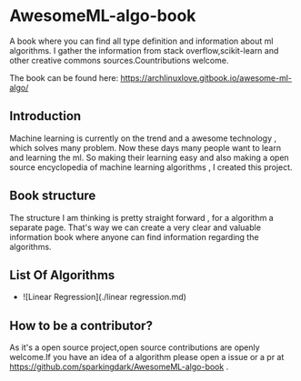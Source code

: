 # AwesomeML-algo-book
A book where you can find all type definition and information about ml algorithms. I gather the information from stack overflow,scikit-learn and other creative commons sources.Countributions welcome.

The book can be found here: https://archlinuxlove.gitbook.io/awesome-ml-algo/

## Introduction

Machine learning is currently on the trend and a awesome technology , which solves many problem. Now these days many people want to learn and learning the ml. So making their learning easy and also making a open source encyclopedia of machine learning algorithms , I created this project.

## Book structure

The structure I am thinking is pretty straight forward , for a algorithm a separate page. That's way we can create a very clear and valuable information book where anyone can find information regarding the algorithms.

## List Of Algorithms

- ![Linear Regression](./linear regression.md)

## How to be a contributor?

As it's a open source project,open source contributions are openly welcome.If you have an idea of a algorithm please open a issue or a pr at https://github.com/sparkingdark/AwesomeML-algo-book . 
